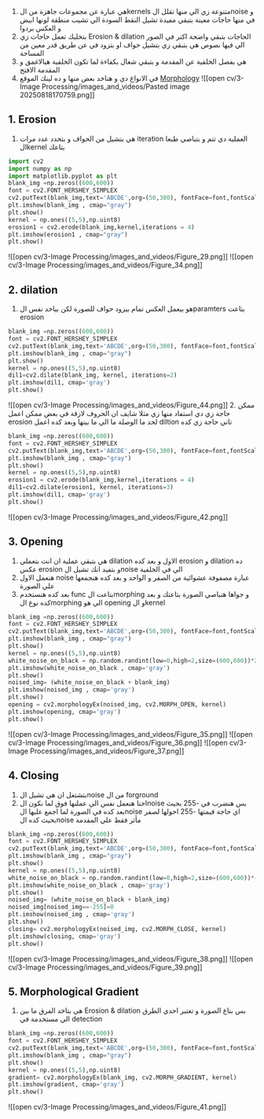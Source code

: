 1.  هي عبارة عن مجموعات جاهزة من الkernels  متنوعة زي الي منها تقلل الnoise و في منها حاجات معينة بتبقي مفيدة تشيل النقط السودة الي تشيب منطقة لونها ابيض و العكس بردوا 
2. بتخليك تعمل حاجات زي Erosion & dilation الحاجات بتبقي واضحة اكتر في الصور الي فيها نصوص هي بتبقي زي بتشيل حواف او بتزود في عن طريق قدر معين من المساحة
3. هي بفصل الخلفية عن المقدمة و بتبقي شغال بكفاءة لما تكون الخلفية هيالاغمق و المقدمة الافتح 
4. في الانواع دي و هناخد بعض منها و ده لينك الموقع [Morphology](https://homepages.inf.ed.ac.uk/rbf/HIPR2/morops.htm)
![[open cv/3-Image Processing/images_and_videos/Pasted image 20250818170759.png]]
## 1. Erosion
1.   هي بتشيل من الحواف و بتحدد عدد مرات iteration  العملية دي تتم و بتباصي طبعا الkernel  بتاعك
```python
import cv2
import numpy as np
import matplotlib.pyplot as plt
blank_img =np.zeros((600,600))
font = cv2.FONT_HERSHEY_SIMPLEX
cv2.putText(blank_img,text='ABCDE',org=(50,300), fontFace=font,fontScale= 5,color=(255,255,255),thickness=25,lineType=cv2.LINE_AA)
plt.imshow(blank_img , cmap="gray")
plt.show()
kernel = np.ones((5,5),np.uint8)
erosion1 = cv2.erode(blank_img,kernel,iterations = 4)
plt.imshow(erosion1 , cmap="gray")
plt.show()
```
![[open cv/3-Image Processing/images_and_videos/Figure_29.png]]
![[open cv/3-Image Processing/images_and_videos/Figure_34.png]]

## 2. dilation
1.  هو بيعمل العكس تمام بيزود حواف للصورة لكن بياخد نفس الparamters بتاعت erosion
```python
blank_img =np.zeros((600,600))
font = cv2.FONT_HERSHEY_SIMPLEX
cv2.putText(blank_img,text='ABCDE',org=(50,300), fontFace=font,fontScale= 5,color=(255,255,255),thickness=25,lineType=cv2.LINE_AA)
plt.imshow(blank_img , cmap="gray")
plt.show()
kernel = np.ones((5,5),np.uint8)
dil1=cv2.dilate(blank_img, kernel, iterations=2)
plt.imshow(dil1, cmap='gray')
plt.show()
```
![[open cv/3-Image Processing/images_and_videos/Figure_44.png]]
2. ممكن حاجة زي دي استفاد منها زي مثلا شايف ان الحروف لازقة في بعض ممكن اعمل erosion لحد ما الوصلة ما الي ما بينها وبعد كده اعمل diltion  تاني حاجة زي كده 
```python
blank_img =np.zeros((600,600))
font = cv2.FONT_HERSHEY_SIMPLEX
cv2.putText(blank_img,text='ABCDE',org=(50,300), fontFace=font,fontScale= 5,color=(255,255,255),thickness=25,lineType=cv2.LINE_AA)
plt.imshow(blank_img , cmap="gray")
plt.show()
kernel = np.ones((5,5),np.uint8)
erosion1 = cv2.erode(blank_img,kernel,iterations = 4)
dil1=cv2.dilate(erosion1, kernel, iterations=3)
plt.imshow(dil1, cmap='gray')
plt.show()
```
![[open cv/3-Image Processing/images_and_videos/Figure_42.png]]
## 3. Opening
1.  هي بتبقي عملية ان انت بتعملي dilation الاول و بعد كده erosion و dilation  ده عكس erosion  و بتفيد انك تشيل الnoise  الي في الخلفية 
2. هنعمل الاول noise  عبارة مصفوفة عشوائية من الصفر و الواحد و بعد كده هنجمعها علي الصورة 
3. بعد كده هنستخدم  func بتاعت الmorphing  و جواها هنباصي الصورة بتاعتك و بعد كده نوع الmorphing  الي هو  opening و الkernel 
```python
blank_img =np.zeros((600,600))
font = cv2.FONT_HERSHEY_SIMPLEX
cv2.putText(blank_img,text='ABCDE',org=(50,300), fontFace=font,fontScale= 5,color=(255,255,255),thickness=25,lineType=cv2.LINE_AA)
plt.imshow(blank_img , cmap="gray")
plt.show()
kernel = np.ones((5,5),np.uint8)
white_noise_on_black = np.random.randint(low=0,high=2,size=(600,600))*255
plt.imshow(white_noise_on_black , cmap='gray')
plt.show()
noised_img= (white_noise_on_black + blank_img)
plt.imshow(noised_img , cmap='gray')
plt.show()
opening = cv2.morphologyEx(noised_img, cv2.MORPH_OPEN, kernel)
plt.imshow(opening, cmap='gray')
plt.show()
```
![[open cv/3-Image Processing/images_and_videos/Figure_35.png]]
![[open cv/3-Image Processing/images_and_videos/Figure_36.png]]
![[open cv/3-Image Processing/images_and_videos/Figure_37.png]]
## 4. Closing
1. بتشتغل ان هي تشيل الnoise  من ال forground 
2. احنا هنعمل نفس الي عملنها فوق لما نكون الnoise  بس هنضرب في -255  بحيث بعد كده في الصورة لما اجمع عليها الnoise  اي حاجة قيمتها -255 احولها لصفر بحيث كده الnoise  مأثر فقط علي المقدمة
```python
blank_img =np.zeros((600,600))
font = cv2.FONT_HERSHEY_SIMPLEX
cv2.putText(blank_img,text='ABCDE',org=(50,300), fontFace=font,fontScale= 5,color=(255,255,255),thickness=25,lineType=cv2.LINE_AA)
plt.imshow(blank_img , cmap="gray")
plt.show()
kernel = np.ones((5,5),np.uint8)
white_noise_on_black = np.random.randint(low=0,high=2,size=(600,600))*-255
plt.imshow(white_noise_on_black , cmap='gray')
plt.show()
noised_img= (white_noise_on_black + blank_img)
noised_img[noised_img==-255]=0
plt.imshow(noised_img , cmap='gray')
plt.show()
closing= cv2.morphologyEx(noised_img, cv2.MORPH_CLOSE, kernel)
plt.imshow(closing, cmap='gray')
plt.show()
```
![[open cv/3-Image Processing/images_and_videos/Figure_38.png]]
![[open cv/3-Image Processing/images_and_videos/Figure_39.png]]
## 5. Morphological Gradient
1. هي بتاخد الفرق ما بين Erosion & dilation  بس بتاع الصورة  و تعتبر احدي الطرق الي مستخدمة في  detection 
```python
blank_img =np.zeros((600,600))
font = cv2.FONT_HERSHEY_SIMPLEX
cv2.putText(blank_img,text='ABCDE',org=(50,300), fontFace=font,fontScale= 5,color=(255,255,255),thickness=25,lineType=cv2.LINE_AA)
plt.imshow(blank_img , cmap="gray")
plt.show()
kernel = np.ones((5,5),np.uint8)
gradient= cv2.morphologyEx(blank_img, cv2.MORPH_GRADIENT, kernel)
plt.imshow(gradient, cmap='gray')
plt.show()
```
![[open cv/3-Image Processing/images_and_videos/Figure_41.png]]
